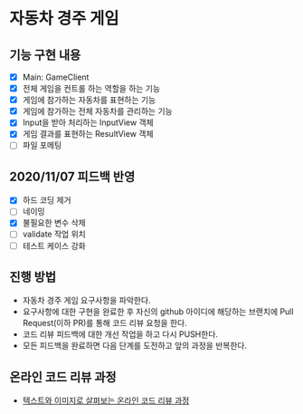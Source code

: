 # 자동차 경주 게임

## 기능 구현 내용
* [X] Main: GameClient
* [X] 전체 게임을 컨트롤 하는 역할을 하는 기능
* [X] 게임에 참가하는 자동차를 표현하는 기능
* [X] 게임에 참가하는 전체 자동차를 관리하는 기능
* [X] Input을 받아 처리하는 InputView 객체
* [X] 게임 결과를 표현하는 ResultView 객체
* [ ] 파일 포메팅

## 2020/11/07 피드백 반영
* [X] 하드 코딩 제거
* [ ] 네이밍
* [X] 불필요한 변수 삭제
* [ ] validate 작업 위치
* [ ] 테스트 케이스 강화

## 진행 방법
* 자동차 경주 게임 요구사항을 파악한다.
* 요구사항에 대한 구현을 완료한 후 자신의 github 아이디에 해당하는 브랜치에 Pull Request(이하 PR)를 통해 코드 리뷰 요청을 한다.
* 코드 리뷰 피드백에 대한 개선 작업을 하고 다시 PUSH한다.
* 모든 피드백을 완료하면 다음 단계를 도전하고 앞의 과정을 반복한다.

## 온라인 코드 리뷰 과정
* [텍스트와 이미지로 살펴보는 온라인 코드 리뷰 과정](https://github.com/next-step/nextstep-docs/tree/master/codereview)